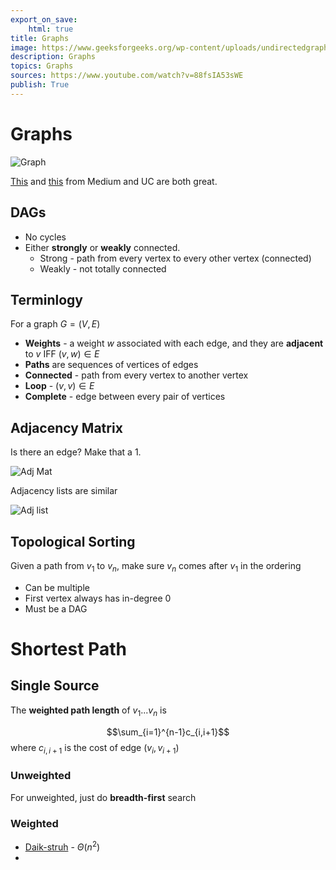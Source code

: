```yaml
---
export_on_save:
    html: true
title: Graphs
image: https://www.geeksforgeeks.org/wp-content/uploads/undirectedgraph.png
description: Graphs
topics: Graphs
sources: https://www.youtube.com/watch?v=88fsIA53sWE
publish: True
---
```


# Graphs 

![Graph](https://www.geeksforgeeks.org/wp-content/uploads/undirectedgraph.png)

[This](https://medium.com/brandons-computer-science-notes/graph-theory-3bd99b24fa2a) and [this](http://web.cecs.pdx.edu/~sheard/course/Cs163/Doc/Graphs.html) from Medium and UC are both great.

## DAGs 

* No cycles 
* Either **strongly** or **weakly** connected. 
    * Strong - path from every vertex to every other vertex (connected)
    * Weakly - not totally connected

## Terminlogy 

For a graph $G = (V, E)$

* **Weights** - a weight $w$ associated with each edge, and they are **adjacent** to $v$ IFF $(v, w) \in E$
* **Paths** are sequences of vertices of edges 
* **Connected** - path from every vertex to another vertex
* **Loop** - $(v, v) \in E$
* **Complete** - edge between every pair of vertices 

## Adjacency Matrix 

 Is there an edge? Make that a 1. 

 ![Adj Mat](https://static.javatpoint.com/ds/images/sequential-representation.png)

Adjacency lists are similar 

![Adj list](https://notes.shichao.io/clrs/figure_22.2.png)

## Topological Sorting 

Given a path from $v_1$ to $v_n$, make sure $v_n$ comes after $v_1$ in the ordering 

* Can be multiple 
* First vertex always has in-degree 0
* Must be a DAG 

# Shortest Path 

## Single Source 

The **weighted path length** of $v_1 . . . v_n$ is 

$$\sum_{i=1}^{n-1}c_{i,i+1}$$ where $c_{i,i+1}$ is the cost of edge $(v_i,v_{i+1})$

### Unweighted 

For unweighted, just do **breadth-first** search 

### Weighted 
 
* [Daik-struh](https://www.freecodecamp.org/news/dijkstras-shortest-path-algorithm-visual-introduction/) - $\Theta(n^2)$
* 